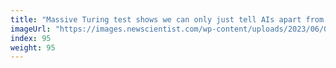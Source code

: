 ```yaml
---
title: "Massive Turing test shows we can only just tell AIs apart from humans"
imageUrl: "https://images.newscientist.com/wp-content/uploads/2023/06/05163041/shutterstock_1049679836-ai.jpg?width=600"
index: 95
weight: 95
---
```

